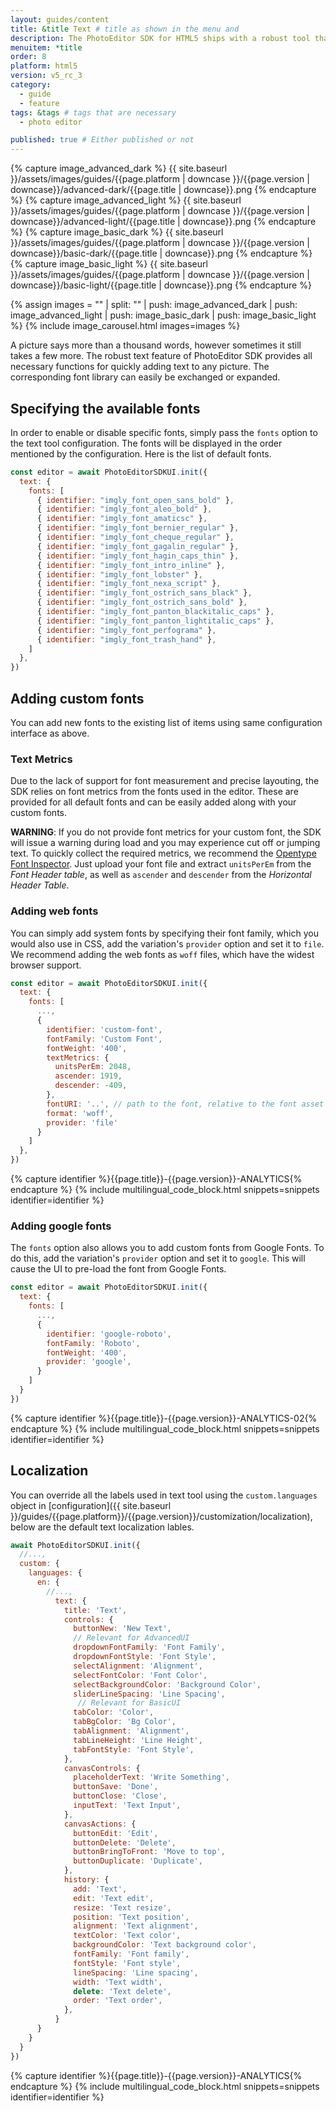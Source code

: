 ```yaml
---
layout: guides/content
title: &title Text # title as shown in the menu and
description: The PhotoEditor SDK for HTML5 ships with a robust tool that provides all necessary functions for quickly adding text. Learn how to add custom fonts.
menuitem: *title
order: 8
platform: html5
version: v5_rc_3
category:
  - guide
  - feature
tags: &tags # tags that are necessary
  - photo editor

published: true # Either published or not
---
```

<!-- ![{{page.title}} tool]({{ site.baseurl }}/assets/images/guides/{{page.platform | downcase }}/{{page.version | downcase}}/{{page.title | downcase}}.jpg){: .center-image style="padding: 20px; max-height: 400px;"} -->

{% capture image_advanced_dark %}
{{ site.baseurl }}/assets/images/guides/{{page.platform | downcase }}/{{page.version | downcase}}/advanced-dark/{{page.title | downcase}}.png
{% endcapture %}
{% capture image_advanced_light %}
{{ site.baseurl }}/assets/images/guides/{{page.platform | downcase }}/{{page.version | downcase}}/advanced-light/{{page.title | downcase}}.png
{% endcapture %}
{% capture image_basic_dark %}
{{ site.baseurl }}/assets/images/guides/{{page.platform | downcase }}/{{page.version | downcase}}/basic-dark/{{page.title | downcase}}.png
{% endcapture %}
{% capture image_basic_light %}
{{ site.baseurl }}/assets/images/guides/{{page.platform | downcase }}/{{page.version | downcase}}/basic-light/{{page.title | downcase}}.png
{% endcapture %}

{% assign images = "" | split: "" | push: image_advanced_dark | push: image_advanced_light | push: image_basic_dark | push: image_basic_light %}
{% include image_carousel.html images=images %}

A picture says more than a thousand words, however sometimes it still takes a few more. The robust text feature of PhotoEditor SDK provides all necessary functions for quickly adding text to any picture. The corresponding font library can easily be exchanged or expanded.

## Specifying the available fonts

In order to enable or disable specific fonts, simply pass the `fonts` option to the text tool configuration. The fonts will be displayed in the order mentioned by the configuration. Here is the list of default fonts.

```js
const editor = await PhotoEditorSDKUI.init({
  text: {
    fonts: [
      { identifier: "imgly_font_open_sans_bold" },
      { identifier: "imgly_font_aleo_bold" },
      { identifier: "imgly_font_amaticsc" },
      { identifier: "imgly_font_bernier_regular" },
      { identifier: "imgly_font_cheque_regular" },
      { identifier: "imgly_font_gagalin_regular" },
      { identifier: "imgly_font_hagin_caps_thin" },
      { identifier: "imgly_font_intro_inline" },
      { identifier: "imgly_font_lobster" },
      { identifier: "imgly_font_nexa_script" },
      { identifier: "imgly_font_ostrich_sans_black" },
      { identifier: "imgly_font_ostrich_sans_bold" },
      { identifier: "imgly_font_panton_blackitalic_caps" },
      { identifier: "imgly_font_panton_lightitalic_caps" },
      { identifier: "imgly_font_perfograma" },
      { identifier: "imgly_font_trash_hand" },
    ]
  },
})
```

## Adding custom fonts

You can add new fonts to the existing list of items using same configuration interface as above.


### Text Metrics

Due to the lack of support for font measurement and precise layouting, the SDK relies on font metrics from the fonts used in the editor. These are provided for all default fonts and can be easily added along with your custom fonts.

**WARNING**: If you do not provide font metrics for your custom font, the SDK will issue a warning during load and you may experience cut off or jumping text. To quickly collect the required metrics, we recommend the [Opentype Font Inspector](https://opentype.js.org/font-inspector.html). Just upload your font file and extract `unitsPerEm` from the _Font Header table_, as well as `ascender` and `descender` from the _Horizontal Header Table_.

### Adding web fonts

You can simply add system fonts by specifying their font family, which you would also use in CSS, add the variation's `provider` option and set it to `file`. We recommend adding the web fonts as `woff` files, which have the widest browser support.

```js
const editor = await PhotoEditorSDKUI.init({
  text: {
    fonts: [
      ...,
      {
        identifier: 'custom-font',
        fontFamily: 'Custom Font',
        fontWeight: '400',
        textMetrics: {
          unitsPerEm: 2048,
          ascender: 1919,
          descender: -409,
        },
        fontURI: '..', // path to the font, relative to the font asset directory
        format: 'woff',
        provider: 'file'
      }
    ]
  },
})
```

{% capture identifier %}{{page.title}}-{{page.version}}-ANALYTICS{% endcapture %}
{% include multilingual_code_block.html snippets=snippets identifier=identifier %}

### Adding google fonts

The `fonts` option also allows you to add custom fonts from Google Fonts. To do this, add the variation's `provider` option and set it to `google`. This will cause the UI to pre-load the font from Google Fonts.

```js
const editor = await PhotoEditorSDKUI.init({
  text: {
    fonts: [
      ...,
      {
        identifier: 'google-roboto',
        fontFamily: 'Roboto',
        fontWeight: '400',
        provider: 'google',
      }
    ]
  }
})
```

{% capture identifier %}{{page.title}}-{{page.version}}-ANALYTICS-02{% endcapture %}
{% include multilingual_code_block.html snippets=snippets identifier=identifier %}

## Localization

You can override all the labels used in text tool using the `custom.languages` object in [configuration]({{ site.baseurl }}/guides/{{page.platform}}/{{page.version}}/customization/localization), below are the default text localization lables.

```js
await PhotoEditorSDKUI.init({
  //...,
  custom: {
    languages: {
      en: {
        //...,
          text: {
            title: 'Text',
            controls: {
              buttonNew: 'New Text',
              // Relevant for AdvancedUI
              dropdownFontFamily: 'Font Family',
              dropdownFontStyle: 'Font Style',
              selectAlignment: 'Alignment',
              selectFontColor: 'Font Color',
              selectBackgroundColor: 'Background Color',
              sliderLineSpacing: 'Line Spacing',
               // Relevant for BasicUI
              tabColor: 'Color',
              tabBgColor: 'Bg Color',
              tabAlignment: 'Alignment',
              tabLineHeight: 'Line Height',
              tabFontStyle: 'Font Style',
            },
            canvasControls: {
              placeholderText: 'Write Something',
              buttonSave: 'Done',
              buttonClose: 'Close',
              inputText: 'Text Input',
            },
            canvasActions: {
              buttonEdit: 'Edit',
              buttonDelete: 'Delete',
              buttonBringToFront: 'Move to top',
              buttonDuplicate: 'Duplicate',
            },
            history: {
              add: 'Text',
              edit: 'Text edit',
              resize: 'Text resize',
              position: 'Text position',
              alignment: 'Text alignment',
              textColor: 'Text color',
              backgroundColor: 'Text background color',
              fontFamily: 'Font family',
              fontStyle: 'Font style',
              lineSpacing: 'Line spacing',
              width: 'Text width',
              delete: 'Text delete',
              order: 'Text order',
            },
          }
      }
    }
  }
})

```

{% capture identifier %}{{page.title}}-{{page.version}}-ANALYTICS{% endcapture %}
{% include multilingual_code_block.html snippets=snippets identifier=identifier %}